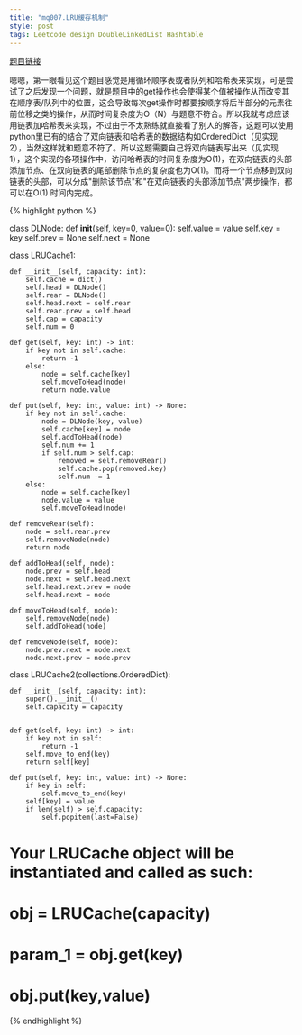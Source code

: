 ```yaml
---
title: "mq007.LRU缓存机制"
style: post
tags: Leetcode design DoubleLinkedList Hashtable
---
```


[题目链接](https://leetcode-cn.com/problems/lru-cache/)

嗯嗯，第一眼看见这个题目感觉是用循环顺序表或者队列和哈希表来实现，可是尝试了之后发现一个问题，就是题目中的get操作也会使得某个值被操作从而改变其在顺序表/队列中的位置，这会导致每次get操作时都要按顺序将后半部分的元素往前位移之类的操作，从而时间复杂度为O（N）与题意不符合。所以我就考虑应该用链表加哈希表来实现，不过由于不太熟练就直接看了别人的解答，这题可以使用python里已有的结合了双向链表和哈希表的数据结构如OrderedDict（见实现2），当然这样就和题意不符了。所以这题需要自己将双向链表写出来（见实现1），这个实现的各项操作中，访问哈希表的时间复杂度为O(1)，在双向链表的头部添加节点、在双向链表的尾部删除节点的复杂度也为O(1)。而将一个节点移到双向链表的头部，可以分成"删除该节点"和"在双向链表的头部添加节点"两步操作，都可以在O(1) 时间内完成。

{% highlight python %}

class DLNode:
    def __init__(self, key=0, value=0):
        self.value = value
        self.key = key
        self.prev = None
        self.next = None

class LRUCache1:

    def __init__(self, capacity: int):
        self.cache = dict()
        self.head = DLNode()
        self.rear = DLNode()
        self.head.next = self.rear
        self.rear.prev = self.head
        self.cap = capacity
        self.num = 0

    def get(self, key: int) -> int:
        if key not in self.cache:
            return -1
        else:
            node = self.cache[key]
            self.moveToHead(node)
            return node.value

    def put(self, key: int, value: int) -> None:
        if key not in self.cache:
            node = DLNode(key, value)
            self.cache[key] = node
            self.addToHead(node)
            self.num += 1
            if self.num > self.cap:
                removed = self.removeRear()
                self.cache.pop(removed.key)
                self.num -= 1
        else:
            node = self.cache[key]
            node.value = value
            self.moveToHead(node)

    def removeRear(self):
        node = self.rear.prev
        self.removeNode(node)
        return node

    def addToHead(self, node):
        node.prev = self.head
        node.next = self.head.next
        self.head.next.prev = node
        self.head.next = node
    
    def moveToHead(self, node):
        self.removeNode(node)
        self.addToHead(node)
    
    def removeNode(self, node):
        node.prev.next = node.next
        node.next.prev = node.prev

class LRUCache2(collections.OrderedDict):

    def __init__(self, capacity: int):
        super().__init__()
        self.capacity = capacity


    def get(self, key: int) -> int:
        if key not in self:
            return -1
        self.move_to_end(key)
        return self[key]

    def put(self, key: int, value: int) -> None:
        if key in self:
            self.move_to_end(key)
        self[key] = value
        if len(self) > self.capacity:
            self.popitem(last=False)


# Your LRUCache object will be instantiated and called as such:
# obj = LRUCache(capacity)
# param_1 = obj.get(key)
# obj.put(key,value)

{% endhighlight %}

